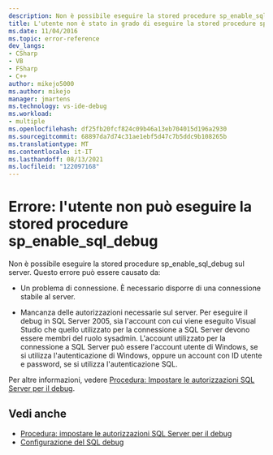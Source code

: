 ```yaml
---
description: Non è possibile eseguire la stored procedure sp_enable_sql_debug sul server.
title: L'utente non è stato in grado di eseguire la stored procedure sp_enable_sql_debug | Microsoft Docs
ms.date: 11/04/2016
ms.topic: error-reference
dev_langs:
- CSharp
- VB
- FSharp
- C++
author: mikejo5000
ms.author: mikejo
manager: jmartens
ms.technology: vs-ide-debug
ms.workload:
- multiple
ms.openlocfilehash: df25fb20fcf824c09b46a13eb704015d196a2930
ms.sourcegitcommit: 68897da7d74c31ae1ebf5d47c7b5ddc9b108265b
ms.translationtype: MT
ms.contentlocale: it-IT
ms.lasthandoff: 08/13/2021
ms.locfileid: "122097168"
---
```

# <a name="error-user-could-not-execute-stored-procedure-sp_enable_sql_debug"></a>Errore: l'utente non può eseguire la stored procedure sp_enable_sql_debug

Non è possibile eseguire la stored procedure sp_enable_sql_debug sul server. Questo errore può essere causato da:

- Un problema di connessione. È necessario disporre di una connessione stabile al server.

- Mancanza delle autorizzazioni necessarie sul server. Per eseguire il debug in SQL Server 2005, sia l'account con cui viene eseguito Visual Studio che quello utilizzato per la connessione a SQL Server devono essere membri del ruolo sysadmin. L'account utilizzato per la connessione a SQL Server può essere l'account utente di Windows, se si utilizza l'autenticazione di Windows, oppure un account con ID utente e password, se si utilizza l'autenticazione SQL.

Per altre informazioni, vedere [Procedura: Impostare le autorizzazioni SQL Server per il debug](/previous-versions/w1bhybwz(v=vs.100)).

## <a name="see-also"></a>Vedi anche

- [Procedura: impostare le autorizzazioni SQL Server per il debug](/previous-versions/w1bhybwz(v=vs.100))
- [Configurazione del SQL debug](/previous-versions/visualstudio/visual-studio-2010/s4sszxst\(v\=vs.100\))
